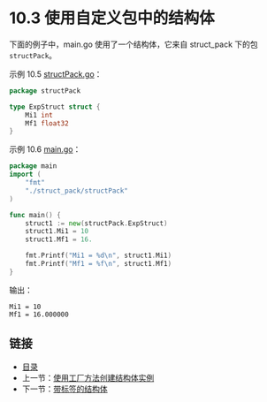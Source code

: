 # 10.3 使用自定义包中的结构体

下面的例子中，main.go 使用了一个结构体，它来自 struct_pack 下的包 `structPack`。

示例 10.5 [structPack.go](examples/chapter_10/struct_pack/structPack.go)：

```go
package structPack

type ExpStruct struct {
    Mi1 int
    Mf1 float32
}
```

示例 10.6 [main.go](examples/chapter_10/main.go)：

```go
package main
import (
    "fmt"
    "./struct_pack/structPack"
)

func main() {
    struct1 := new(structPack.ExpStruct)
    struct1.Mi1 = 10
    struct1.Mf1 = 16.

    fmt.Printf("Mi1 = %d\n", struct1.Mi1)
    fmt.Printf("Mf1 = %f\n", struct1.Mf1)
}
```

输出：

    Mi1 = 10
    Mf1 = 16.000000

## 链接

- [目录](directory.md)
- 上一节：[使用工厂方法创建结构体实例](10.2.md)
- 下一节：[带标签的结构体](10.4.md)
